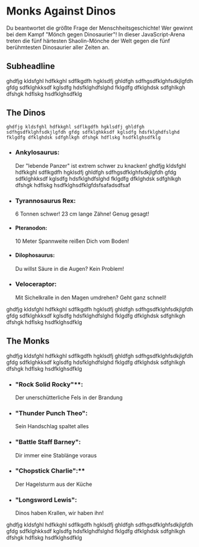 # Monks Against Dinos
Du beantwortet die größte Frage der Menschheitsgeschichte! Wer gewinnt bei dem Kampf "Mönch gegen Dinosaurier"! In dieser JavaScript-Arena treten die fünf härtesten Shaolin-Mönche der Welt gegen die fünf berühmtesten Dinosaurier aller Zeiten an.

## Subheadline
ghdfjg kldsfghl hdfkkghl sdflkgdfh hgklsdfj ghldfgh sdfhgsdfklghfsdkjlgfdh gfdg sdfklghkksdf kglsdfg hdsfklghdfslghd fklgdfg dfklghdsk sdfghlkgh dfshgk hdflskg hsdfklghsdfklg

## The Dinos
    ghdfjg kldsfghl hdfkkghl sdflkgdfh hgklsdfj ghldfgh sdfhgsdfklghfsdkjlgfdh gfdg sdfklghkksdf kglsdfg hdsfklghdfslghd fklgdfg dfklghdsk sdfghlkgh dfshgk hdflskg hsdfklghsdfklg

* ### Ankylosaurus: 
    Der "lebende Panzer" ist extrem schwer zu knacken! ghdfjg kldsfghl hdfkkghl sdflkgdfh hgklsdfj ghldfgh sdfhgsdfklghfsdkjlgfdh gfdg sdfklghkksdf kglsdfg hdsfklghdfslghd fklgdfg dfklghdsk sdfghlkgh dfshgk hdflskg hsdfklghsdfklgfdsfsafadsdfsaf
* ### Tyrannosaurus Rex:
    6 Tonnen schwer! 23 cm lange Zähne! Genug gesagt!
* #### Pteranodon: 
    10 Meter Spannweite reißen Dich vom Boden!
* #### Dilophosaurus:
    Du willst Säure in die Augen? Kein Problem!
* ### Veloceraptor: 
    Mit Sichelkralle in den Magen umdrehen? Geht ganz schnell!

ghdfjg kldsfghl hdfkkghl sdflkgdfh hgklsdfj ghldfgh sdfhgsdfklghfsdkjlgfdh gfdg sdfklghkksdf kglsdfg hdsfklghdfslghd fklgdfg dfklghdsk sdfghlkgh dfshgk hdflskg hsdfklghsdfklg


## The Monks
ghdfjg kldsfghl hdfkkghl sdflkgdfh hgklsdfj ghldfgh sdfhgsdfklghfsdkjlgfdh gfdg sdfklghkksdf kglsdfg hdsfklghdfslghd fklgdfg dfklghdsk sdfghlkgh dfshgk hdflskg hsdfklghsdfklg

* ### "Rock Solid Rocky"**:
    Der unerschütterliche Fels in der Brandung
* ### "Thunder Punch Theo": 
    Sein Handschlag spaltet alles
* ### "Battle Staff Barney": 
    Dir immer eine Stablänge voraus
* ### "Chopstick Charlie":** 
    Der Hagelsturm aus der Küche
* ### "Longsword Lewis":
    Dinos haben Krallen, wir haben ihn!

ghdfjg kldsfghl hdfkkghl sdflkgdfh hgklsdfj ghldfgh sdfhgsdfklghfsdkjlgfdh gfdg sdfklghkksdf kglsdfg hdsfklghdfslghd fklgdfg dfklghdsk sdfghlkgh dfshgk hdflskg hsdfklghsdfklg